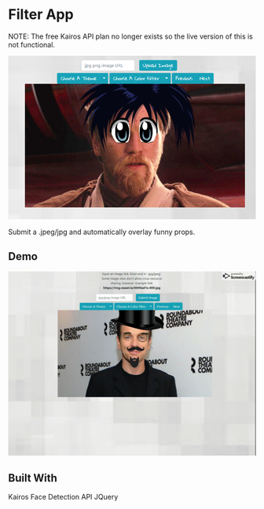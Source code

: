 # Filter App

NOTE: The free Kairos API plan no longer exists so the live version of this is not functional.

![Filter App](https://github.com/thomgardiner/filter-app/blob/master/animeeyes.png?raw=true)

Submit a .jpeg/jpg and automatically overlay funny props. 

## Demo

![Demo](https://raw.githubusercontent.com/thomgardiner/filter-app/master/demo.gif)

## Built With
Kairos Face Detection API
JQuery
